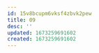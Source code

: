 ```yaml
---
id: 15v8bcupm6vksf4zbvk2pew
title: 09
desc: ''
updated: 1673259691602
created: 1673259691602
---
```


